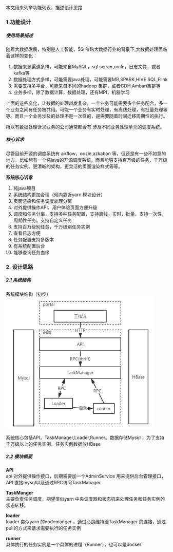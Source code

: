 本文用来列举功能列表，描述设计思路

### 1.功能设计
##### 使用场景描述
随着大数据发展，特别是人工智能，5G 催熟大数据行业的背景下,大数据处理面临着这样的变化：  
1. 数据来源渠道多样，可能来自MySQL，sql server,orcle，日志文件，或者kafka等  
2. 数据处理方式多样，可能需要java处理，可能需要MR,SPARK,HIVE SQL,Flink  
3. 需要支持多平台，可能来自不同的hadoop 集群，或者CDH,Ambari集群等    
4. 业务多样，除了数据计算，数据处理，还有MPI，机器学习

上面的这些变化，让数据的处理越发复杂，一个业务可能需要多个任务配合，多一个业务之间有任务被共用。可能一个业务有实时处理，有离线处理，有批量处理等等。而且一个业务涉及的处理不是一次性的，是需要随着时间迁移周期性的执行。  

所以有数据处理诉求业务的公司通常都会有 涉及不同业务处理单元的调度系统。

##### 核心诉求
尽管目前开源的调度系统有 airflow，oozie,azkaban 等，但还是有一些不如意的地方，比如想有一个纯java的开源调度系统，而且能够支持百万级的任务，千万级的任务实例。更清晰的架构，更灵活的页面渲染样式等等。  

**系统核心诉求**  
1. 纯java项目  
2. 系统结构更加合理（倾向靠近yarn 模块设计）  
3. 页面渲染和任务调度处理分离  
4. 对外提供操作API，用户体验页面方便升级  
5. 调度和任务分离，支持多种任务配置，支持离线，实时，批量。支持一次性，周期性任务。支持自定义任务  
6. 支持百万级别任务，千万级别任务实例  
7. 查看日志方便  
8. 任务配置支持多版本  
9. 有系统配置后台  
10. 能够查询任务血缘  

### 2. 设计思路
##### 2.1 系统结构

系统模块结构（初步）  
![系统结构](./image/design0.png)  

系统核心包括API，TaskManager,Loader,Runner。数据存储Mysql ，为了支持千万级以上的任务实例，任务实例数据放HBase

##### 2.2 模块概要
**API**  
api 对外提供操作接口，后期需要加一个AdminService 用来提供后台管理接口，API 直接mysql以及通过RPC访问TaskManager  

**TaskManger**  
主要负责任务调度，期望类似yarn 中央调度器和状态机来处理任务和任务实例的状态转移。 

**loader**  
loader 类似yarn 的nodemanger ，通过心跳维持跟TaskManager 的连接，通过pull的方式来请求需要执行的任务实例  

**runner**  
具体执行的任务实例是一个具体的进程（Runner），也可以是docker 

 

 